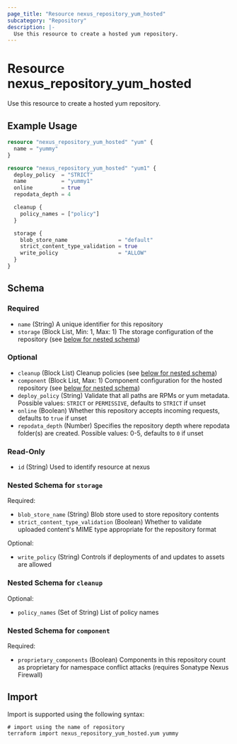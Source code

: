 ```yaml
---
page_title: "Resource nexus_repository_yum_hosted"
subcategory: "Repository"
description: |-
  Use this resource to create a hosted yum repository.
---
```

# Resource nexus_repository_yum_hosted
Use this resource to create a hosted yum repository.
## Example Usage
```terraform
resource "nexus_repository_yum_hosted" "yum" {
  name = "yummy"
}

resource "nexus_repository_yum_hosted" "yum1" {
  deploy_policy  = "STRICT"
  name           = "yummy1"
  online         = true
  repodata_depth = 4

  cleanup {
    policy_names = ["policy"]
  }

  storage {
    blob_store_name                = "default"
    strict_content_type_validation = true
    write_policy                   = "ALLOW"
  }
}
```
<!-- schema generated by tfplugindocs -->
## Schema

### Required

- `name` (String) A unique identifier for this repository
- `storage` (Block List, Min: 1, Max: 1) The storage configuration of the repository (see [below for nested schema](#nestedblock--storage))

### Optional

- `cleanup` (Block List) Cleanup policies (see [below for nested schema](#nestedblock--cleanup))
- `component` (Block List, Max: 1) Component configuration for the hosted repository (see [below for nested schema](#nestedblock--component))
- `deploy_policy` (String) Validate that all paths are RPMs or yum metadata. Possible values: `STRICT` or `PERMISSIVE`, defaults to `STRICT` if unset
- `online` (Boolean) Whether this repository accepts incoming requests, defaults to `true` if unset
- `repodata_depth` (Number) Specifies the repository depth where repodata folder(s) are created. Possible values: 0-5, defaults to `0` if unset

### Read-Only

- `id` (String) Used to identify resource at nexus

<a id="nestedblock--storage"></a>
### Nested Schema for `storage`

Required:

- `blob_store_name` (String) Blob store used to store repository contents
- `strict_content_type_validation` (Boolean) Whether to validate uploaded content's MIME type appropriate for the repository format

Optional:

- `write_policy` (String) Controls if deployments of and updates to assets are allowed


<a id="nestedblock--cleanup"></a>
### Nested Schema for `cleanup`

Optional:

- `policy_names` (Set of String) List of policy names


<a id="nestedblock--component"></a>
### Nested Schema for `component`

Required:

- `proprietary_components` (Boolean) Components in this repository count as proprietary for namespace conflict attacks (requires Sonatype Nexus Firewall)
## Import
Import is supported using the following syntax:
```shell
# import using the name of repository
terraform import nexus_repository_yum_hosted.yum yummy
```
